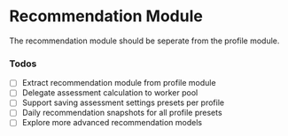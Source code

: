 # Recommendation Module

The recommendation module should be seperate from the profile module.

### Todos

- [ ] Extract recommendation module from profile module
- [ ] Delegate assessment calculation to worker pool
- [ ] Support saving assessment settings presets per profile
- [ ] Daily recommendation snapshots for all profile presets
- [ ] Explore more advanced recommendation models
